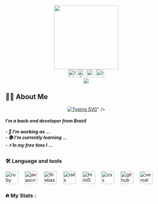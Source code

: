 <div align="center">
  <img height="200" src="https://media0.giphy.com/media/v1.Y2lkPTc5MGI3NjExdzYxZ216ZmF0OXA1bW82dW95dGRpamo4eGMwaWhocTl3dHZqaGU3ciZlcD12MV9pbnRlcm5hbF9naWZfYnlfaWQmY3Q9cw/EOmYN5kVP3W2Lyn6dx/giphy.gif"  />
</div>



<div align="center">
  <img src="https://img.shields.io/static/v1?message=LinkedIn&logo=linkedin&label=&color=0077B5&logoColor=white&labelColor=&style=flat" height="25" alt="linkedin logo"  />
  <img src="https://img.shields.io/static/v1?message=Discord&logo=discord&label=&color=7289DA&logoColor=white&labelColor=&style=flat" height="25" alt="discord logo"  />
  <img src="https://img.shields.io/static/v1?message=Gmail&logo=gmail&label=&color=D14836&logoColor=white&labelColor=&style=flat" height="25" alt="gmail logo"  />
  <img src="https://img.shields.io/static/v1?message=Instagram&logo=instagram&label=&color=E4405F&logoColor=white&labelColor=&style=flat" height="25" alt="instagram logo"  />
</div>



<div align="center">
  <img src="https://visitor-badge.laobi.icu/badge?page_id=AcioliSS.AcioliSS&left_color=crimson&right_color=darkred"  />
</div>



<h2 align="left">👩‍💻  About Me</h2>

<div align="center">
  <a href="https://git.io/typing-svg"><img src="https://readme-typing-svg.demolab.com?font=Kalam&size=60&duration=3000&pause=1000&color=F75A49&width=435&lines=Hi%2C+I'm+Acioli;I'm+a+Developer" alt="Typing SVG" /></a>" />
</div>

<h5 align="left">I'm a back-end developer from Brazil<br><br>- 🔭 I’m working as ...<br>- 📚 I'm currently learning ...<br>- ⚡ In my free time I ...</h5>



<h3 align="left">🛠 Language and tools</h3>



<div align="left">
  <img src="https://skillicons.dev/icons?i=ruby" height="40" alt="ruby logo"  />
  <img width="12" />
  <img src="https://skillicons.dev/icons?i=js" height="40" alt="javascript logo"  />
  <img width="12" />
  <img src="https://skillicons.dev/icons?i=firebase" height="40" alt="firebase logo"  />
  <img width="12" />
  <img src="https://skillicons.dev/icons?i=rails" height="40" alt="rails logo"  />
  <img width="12" />
  <img src="https://skillicons.dev/icons?i=html" height="40" alt="html5 logo"  />
  <img width="12" />
  <img src="https://skillicons.dev/icons?i=css" height="40" alt="css logo"  />
  <img width="12" />
  <img src="https://skillicons.dev/icons?i=github" height="40" alt="github logo"  />
  <img width="12" />
  <img src="https://skillicons.dev/icons?i=vercel" height="40" alt="vercel logo"  />
</div>



<h3 align="left">🔥   My Stats :</h3>


<!--
**AcioliSS/AcioliSS** is a ✨ _special_ ✨ repository because its `README.md` (this file) appears on your GitHub profile.

Here are some ideas to get you started:

- 🔭 I’m currently working on ...
- 🌱 I’m currently learning ...
- 👯 I’m looking to collaborate on ...
- 🤔 I’m looking for help with ...
- 💬 Ask me about ...
- 📫 How to reach me: ...
- 😄 Pronouns: ...
- ⚡ Fun fact: ...
-->
